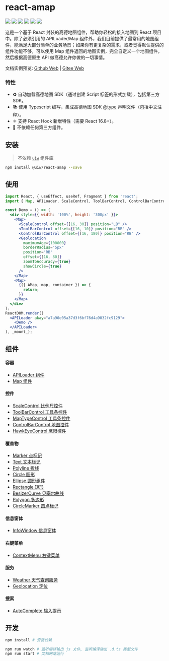 react-amap
===

[![](https://img.shields.io/github/issues/uiwjs/react-amap.svg)](https://github.com/uiwjs/react-amap/issues)
[![](https://img.shields.io/github/forks/uiwjs/react-amap.svg)](https://github.com/uiwjs/react-amap/network)
[![](https://img.shields.io/github/stars/uiwjs/react-amap.svg)](https://github.com/uiwjs/react-amap/stargazers)
[![](https://img.shields.io/github/release/uiwjs/react-amap)](https://github.com/uiwjs/react-amap/releases)
[![](https://img.shields.io/npm/v/@uiw/react-amap.svg)](https://www.npmjs.com/package/@uiw/react-amap)
[![](https://jaywcjlove.github.io/sb/ico/gitee.svg)](https://gitee.com/uiw/react-amap)

这是一个基于 React 封装的高德地图组件，帮助你轻松的接入地图到 React 项目中。除了必须引用的 APILoader/Map 组件外，我们目前提供了最常用的地图组件，能满足大部分简单的业务场景；如果你有更复杂的需求，或者觉得默认提供的组件功能不够，可以使用 Map 组件返回的地图实例，完全自定义一个地图组件，然后根据高德原生 API 做高德允许你做的一切事情。

文档实例预览: [Github Web](https://uiwjs.github.io/react-amap/) | [Gitee Web](https://uiw.gitee.io/react-amap)

### 特性

- ♻️ 自动加载高德地图 SDK（通过创建 Script 标签的形式加载），包括第三方 SDK。
- 📚 使用 Typescript 编写，集成高德地图 SDK [@type](https://github.com/uiwjs/react-amap/tree/master/src/types) 声明文件（包括中文注释）。
- ⚛️ 支持 React Hook 新增特性（需要 React 16.8+）。
- 💝 不依赖任何第三方组件。

## 安装

> 不依赖 [`uiw`](https://github.com/uiwjs/uiw) 组件库

```bash
npm install @uiw/react-amap --save
```

## 使用

<!--DemoStart,bgWhite--> 
```jsx
import React, { useEffect, useRef, Fragment } from 'react';
import { Map, APILoader, ScaleControl, ToolBarControl, ControlBarControl, Geolocation } from '@uiw/react-amap';

const Demo = () => (
  <div style={{ width: '100%', height: '300px' }}>
    <Map>
      <ScaleControl offset={[16, 30]} position="LB" />
      <ToolBarControl offset={[16, 10]} position="RB" />
      <ControlBarControl offset={[16, 180]} position="RB" />
      <Geolocation
        maximumAge={100000}
        borderRadius="5px"
        position="RB"
        offset={[16, 80]}
        zoomToAccuracy={true}
        showCircle={true}
      />
    </Map>
    <Map>
      {({ AMap, map, container }) => {
        return;
      }}
    </Map>
  </div>
);
ReactDOM.render((
  <APILoader akay="a7a90e05a37d3f6bf76d4a9032fc9129">
    <Demo />
  </APILoader>
), _mount_);
```
<!--End-->

## 组件

#### 容器

- [APILoader 组件](https://github.com/uiwjs/react-amap/tree/master/src/APILoader/README.md)
- [Map 组件](https://github.com/uiwjs/react-amap/tree/master/src/Map/README.md)

#### 控件

- [ScaleControl 比例尺控件](https://github.com/uiwjs/react-amap/tree/master/src/ScaleControl/README.md)
- [ToolBarControl 工具条控件](https://github.com/uiwjs/react-amap/tree/master/src/ToolBarControl/README.md)
- [MapTypeControl 工具条控件](https://github.com/uiwjs/react-amap/tree/master/src/MapTypeControl/README.md)
- [ControlBarControl 地图控件](https://github.com/uiwjs/react-amap/tree/master/src/ControlBarControl/README.md)
- [HawkEyeControl 鹰眼控件](https://github.com/uiwjs/react-amap/tree/master/src/HawkEyeControl/README.md)

#### 覆盖物

- [Marker 点标记](https://github.com/uiwjs/react-amap/tree/master/src/Marker/README.md)
- [Text 文本标记](https://github.com/uiwjs/react-amap/tree/master/src/Text/README.md)
- [Polyline 折线](https://github.com/uiwjs/react-amap/tree/master/src/Polyline/README.md)
- [Circle 圆形](https://github.com/uiwjs/react-amap/tree/master/src/Circle/README.md)
- [Ellipse 圆形组件](https://github.com/uiwjs/react-amap/tree/master/src/Ellipse/README.md)
- [Rectangle 矩形](https://github.com/uiwjs/react-amap/tree/master/src/Rectangle/README.md)
- [BesizerCurve 贝塞尔曲线](https://github.com/uiwjs/react-amap/tree/master/src/BesizerCurve/README.md)
- [Polygon 多边形](https://github.com/uiwjs/react-amap/tree/master/src/Polygon/README.md)
- [CircleMarker 圆点标记](https://github.com/uiwjs/react-amap/tree/master/src/CircleMarker/README.md)

#### 信息窗体

- [InfoWindow 信息窗体](https://github.com/uiwjs/react-amap/tree/master/src/InfoWindow/README.md)

#### 右键菜单

- [ContextMenu 右键菜单](https://github.com/uiwjs/react-amap/tree/master/src/ContextMenu/README.md)

#### 服务

- [Weather 天气查询服务](https://github.com/uiwjs/react-amap/tree/master/src/Weather/README.md)
- [Geolocation 定位](https://github.com/uiwjs/react-amap/tree/master/src/Geolocation/README.md)

#### 搜索

- [AutoComplete 输入提示](https://github.com/uiwjs/react-amap/tree/master/src/AutoComplete/README.md)

## 开发

```bash
npm install # 安装依赖

npm run watch # 监听编译输出 js 文件, 监听编译输出 .d.ts 类型文件
npm run start # 文档网站运行
```

